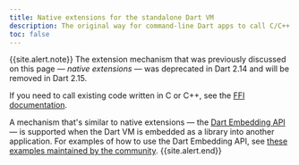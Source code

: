 ```yaml
---
title: Native extensions for the standalone Dart VM
description: The original way for command-line Dart apps to call C/C++ functions.
toc: false
---
```


{{site.alert.note}}
The extension mechanism that was previously discussed on this page —
_native extensions_ — was deprecated in Dart 2.14 and will be removed in
Dart 2.15.

If you need to call existing code written in C or C++, see the
[FFI documentation](/server/c-interop).

A mechanism that's similar to native extensions —
the [Dart Embedding API][`include/dart_api.h`] —
is supported when the Dart VM is
embedded as a library into another application. 
For examples of how to use the Dart Embedding API, see
[these examples maintained by the community][examples].
{{site.alert.end}}

[`include/dart_api.h`]:  https://github.com/dart-lang/sdk/blob/master/runtime/include/dart_api.h
[examples]: https://github.com/fuzzybinary/dart-embedding-example
